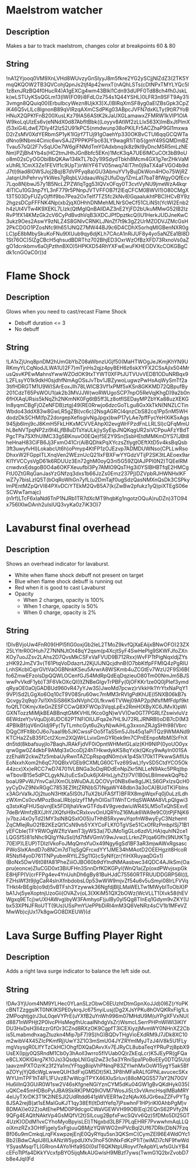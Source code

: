 # Maelstrom watcher

## Description

Makes a bar to track maelstrom, changes color at breakpoints 60 & 80

## String

!nA12Yjooq0VM9XnLVHd8WUvzyGnSlyyJ8m5fkre2YG2ySCjjNlZdZ3(2TK5YmqQKQOW2TB3QVCohjQpnJs2tjf4p42wnxT(nAQhLSTs(cDtNPxTMYLYQc5l1z8xnJRzBQ4f0HucR4)A1gEXCg4wm43Blkl1Cdn93dUPF0Td88ch4fh0JskLk(wLSTUyKSsQGLm13(lW(FO9)i8FdLOz754s1Q44YSHL)0LFR3n9SFT9Ay31i3vmgn8QQuiq00(ErbuIbcyWezn8UjkX3)XJ)BlRqXmSF8yg0aEIZBsGpk3CpZiK46Q5vLlLc8lgnonB89qVIRzqAXmCSdPKg03ABpcJVFN7dxKLTy(9t)R7YoBHNuX2QPKfFnB200XusLKz79IAS6AStK2kJaUXGLamawxZFMRW1kVIP1OlAW9koLqUlzEs6v(eNNdX0d87AbfltBbk((Loyyv8AtWf2zLLIx563X)lmBxJtPlmX(53xiG4LdwE7DIy4f2lz52U91kPC5(nmdwunp38oPKILFr5ACZhaP9GI1mxwaD2rZsMV0XdYERbmSP1yK1lGjrf7TUj91gOaehYp330OKBvCTUl6qqGCQWTadNno9lNbmi4Cinic6wvSAJZPPPKPFbc63LY9wagR1iTib5(gmY49SQMDmBZTvau57sQ(2F7vSqUOe7W6giFNMdTmY0Adxbnq(k8z9kl9yDncM5R5mLzNENm)PZjBh4Yb4s(HC2tmJHhJGnBbfc5EKn)1McK3qA7UE6lMCuCOt3bB9oUo8m02sCyOGObiBbQKAw134kTL7b2y1I9SdydTbkh8Mcm4GX1g7erZHkVaMxUhRL1CmX3Ze1FEVlf1c9UpT)irWiYF6TV05nwq74IT7m0j9aTX4aFVGO4b9dJ7tl)9iad8IOWSJoj2Bq)B7dVPFyq8a)GU3AbnuYV1yBujDkWon4HOo75WjRZJatqnUhPehrvyYkWes7gRqbLVJdaauWsj2UfuDqy1ZmLa17baT8fWgyOQfEcv7Lqo8N)bwJ57y1B5NcLZPZWlqTgg53lQVxOFqy0T3cvtVyNU9jmeWzA4kqr4ITlCu10G3np7YL3nF779r5PNnpJVTVFFOB7f2lEqCFCM0BWVI1)O80CMgX13T503DyFUZyOjffif9bo7Pea2OxTelf7TZ5fc2kNv8)GqaalukhtPBC)HCvBY9z2hgzsDCpFFFNK4Np(xb2jqXOHhhDNMehMLNrSOeCf51CLiNSt(YcWI2Enb2h4zUt4VTw4K9XEKL7LIzk(QtMgIQnBAllDAZ3nE2YjFD2bUkuMMwG52IB2IzRvP1fX14KMzGk2cV6CyPdBvdhVqB3iXDCJPfDpztkcQ(IU1HerkJUDJneKwC3ukz9Oes2AswY9zNLZ4S8GNlvCRNKLJNnZf7t9k3gZ2UrMZODVJZMcGsH2PkCDGO1PZosNfc9lh651JNQZ7MW44BJ9c6D4CDhX5orhqMIGBenNXR0gLC)pE8bMbySkuKoFNu9lXUub9qy6djKLh7CAcA1nRiJUF8y4yo5aNZEa1BI8D1St76OC)5IZgCBcH5qhsudBDRThz702BhjED3OxrWzOfBzXFD73RxnoVs0aZgO1dcnkbmv6aOjPzthnBXO)5HPKXD54RhYXFwEwuFKHEODVXcCOKGBgCdk1cnGOaC0r))d

# Flame Shock

## Description

Glows when you need to cast/recast Flame Shock
- Debuff duration <= 3
- No debuff

## String

!LA1xZjUnq8pnDM2hUmGbYbZ08aWbnzUGjf50(MaHTWOgJeJKmjKhYN9URKmyYLCqNodJLWA1U)2F7)mTjnHs2qjz4pyBEH6z6skXYFX2CSsAjIx504MrusQsvKPEwMahnsYwwWZOdOK9txTYWT0XFPtJUTVUvVEDB1ODuNRBqx9L2FLsyY01k9dkH0sjdhfNmAgOSsJvTbv1JBZywoLugwzPwHsAqWySmTf2a3tifHDRGTM1U9W)SArEoxJIh78LWlCB3Vf1xPMf5xKSn8GKKMD72QBpufBy201CdzT65PsWOU1(ak2b3MVJJW(woRWUgoSCP7npO5ReVqjKhgD)9a2b0n6fHXAqURsis5kNqZh2NKmNK0Fg6tB5ff3Lz8otfISEDayMPZbYKa88uzXEKGln8yqmCBgFjOZeNFDB)ztg)49(RE0Rrwjo6dzcGoTLgu8GxXkTkN(NNZLCTinWbdo43ddX83w8GwLR5gZBl(vc6c)2NsgAGRCI4qnzCbS82cq1Pp5nM5WHdodzDkSCHM(fpZ2dorgepXefisgivNgJpgx)bwP17yLAe7pffFycYeHXiK5xAgs945jb6lmj9cJ8KmH5FkLHKxMCVVEAhpXl2evgWrFPzdFnLLRLSI)cQFqMmUhL8eNVTpqNP2zi9I4LjfB8uDTsYaULkj)ySyEipJNQKqgUR2siVCPpuAFzYBdTPgcTPa7SXfhUlMC33g5BKnuvO0EQe)f5E2Y9Sn(SsbHEtdMMKmDYS7(JBt8heHnaH83CiFB6Jj3FxmO41Cr(AiBQDhkPqXYczsZtlygtOEftXtD5v4ksBqQsb3ft3uwyfvHl)LokabcUt6h)oPmyp4KtFP1zOJEzvp7ADMDUWNso(CPLLwRsoDhxxW2FGpplTLXnqVen2WEznUcQ21IxFBXFwYYGdzVTijP2SK3tLAEoex9arKI1YVCCysVgD61k6RDUUz3En72ghM0oyQ3nl5G59ZQIAJPPI0N2)TQEelRMcnwdvxEdsgoB0O4a6OKFXeuufbI3Py7AMlO9QsTHg3i0YSIBHBTfqE2HMCgFtU0ZtGRqGanJasYzGNfzq3dxs1b66JzZs0Emz237Pj)DZVpbRJHWNHxlKFwZ7y7bisLzIQ5T(bOqRoWhGn7yfL(u2DmTajf0ugSdzQasNMXnQsDk3CSPkylmPEntMZpQrVI84PXvDCiYTEkM2QvB5A7(k(ZwBw2pfukz1yQ)piXTEgS06eSCWwTamajc)(n1rf)LTcF6xIaNd6TnP1NJRb1TR7dXcMT9hqbKg1ngotzOQuA)ruDZn)3TO94x756IXlwDAnh2uIsIUQ3vyKa0z7iK3O)7

# Lavaburst final overhead

## Description

Shows an overhead indicator for lavaburst.
- White when flame shock debuff not present on target
- Blue when flame shock debuff is running out
- Red when it is good to cast Lavaburst
- Opacity
  - When 2 charges, opacity is 100%
  - When 1 charge, opacity is 50%
  - When 0 charge, opacity is 2%

## String

!DIvBVjoUw4FnR09(HPl5fiG0oxjGb2IeL2TMoZ9kvfQjXaEAijxBNwOFO)23ZX25LYltrR0OHuh7Z7NNNJtOt48qY2qsm(p4XcjtSyF4SwHePIg9SKWFJfoZXnKOy7uoJZsv2LAhs2D7QvsMkCSFxVaFVUD9B712Rxx)WvFPTtPigNqxldjZYszHK92JmZV3v(T61PtqVoDdazrtJ2KjUlJNQcjdhnB(O7bbKtfpFFMIQ4zPgRIULnhSKcblCqirGVtVaOGBNnkKSeu5ArwrA8WSKmb4uZCGtEv7WzU2F9S)6B(fo6ZmwEFzolsDpQQWLOCenfGJ54MdRpQdEqDqzieuO80Tm00NmJm5BJSwwPvVkdF1yb)T3F6VkOXcQI((tZNBeGlgvTrPBFy(0jOFKKr1ze0Q0jPIef3ymdqRyaOE0aOjGADBUd960vR47yYJw3S)JwoMd7pcwz)rVkkHk1YrYtxNaPqY19VP)Sd2LGgXo6Oq10cT9V08Sru60wc7mMM3rRVIgPdKhUE(l5NXB06kB7sQcvgy2q9q(r7sI1XhSiS86KSxNVphC0Lfkvw6TVWej09AP2p(NfsflMfFdpf9ktfoQfLTOKmjvXeGnZESFCCwQ8XFWOp3VqqLpEx2RmH(XByXC6JMvX)pWiGXNTozzMiMjkBEABBnqtGMKVHILfKco0gN)wVV)Dw0GT7PGRLfZswivluVz6EWdzeY)vVquDj(4UDC62PTNFlOlUJFqa2e7HL9J72RLJRNRBl)oDB7cD(M34PBlkBf(qV6nGIdj9Fy(TyTLmhcGyt6u2kyN)wAiHLg3xxonZRJgSHh98(VbrcDQgClfFlt8bOJ6o7saaI9b5JKCwssFOo5fTaS5m5JJIs45q1aPiTQz9WMANd9KTCHa2ZsB35fCct2Xcm2XQjWrLLvixGmGYR)ek9m7CPnEEnpoMbM(SrFhXdn5td(8kbafsuyjIo7BaqhJRAkFjdVF0iOpntWHMetGLaIz(KH9NIP(0yoUO0yxqrw0gw0Z4dkbF9AMql3xOcoDj24hTHkwdykKS8qYx)k(QKcy9wAyIn001SAzzEhaW2ckwZfz5mbaUyRwnTAZCpRspqdN0m(vk1p4Sk170k1TPkwwSAflUsEoNxxhXom2h6qC70QBlxVGEb9CXMLG60CTvz69SwL)fyvSD5CtdYCO5Ok44zcx)Xx)eRCC7wD74701VLBNGa3oDqlRDdEnNpZkr5NLLeN9Akc5PRq)bpwTbovlB15e5dPCLgykNJ)uEcSxDuk6jX4HxLjyhZt)l7V(1B0sLBilmewkQqPb2boaU9PvWJYnvCaiUXmOLbWuDAJLQCOVyr0NBs6w8g(JKLS6GPxIzsQcH0yyCyDvZ9NlxRGgC7853EZ9t(ZRN)bS7)NgaWY48dbn3a3oCA)BUdTK)Fblnsx3AGrVa1kJOj2tuoN3HtKa5lS0tJTuX2bUFASfT)BFRX8mgWqxFq0j0uLzlLdhzWXmCs0cvMPozBoaLlRb)plzyfTMyhOIGsITlWnTCrtIqSWAMA8VLpQlgwi3q3stxKqFHUSqivnjEk5FDlljhaVkwGTFds4V9gvedwiuWR45LM5oTxQhSExvE7deBrWmfzBX(JhYJXQfsH9xCRxIxvvOnUQRYoZ16Muk6WA9e9C0)tPjFNjK6jv7bzJ4xOyTd2)MY3slN8QSxIO05)uTHhB5RxywuYqofnW8wyEyC3NzhemtZqCMIejRuO2fB2KEzQt1CsN9vb5YXYCoFLKfOTgVSe51CxOfRzPmbpISj71B1yEFCbIe(TFYRWOgWZflzVamT3jyWS3a)7DJMo1igGLo6zdVLHA)quhlN2ce1LQGSf5)81sNhc9QIgYNuSsl)fd7tMVGmV)9wJvwzLLrknZP(qa6Gfh(9NUtKTg70E)P)LEUP)TDIzlVkoFoJMqQmsYuOx49Ngy6gSd1BF3aR3mjwAWxRgsascPWoSlxKAndD7o8NCm7dTIqSgQFrcxdYY1JME34hMAotD2OEEHgzit8HcoRR5NsfI4yoD761TNPyubmRYtLZSg11G)cSyNlf(zr(YiHXRuyaqDGx1)(BoNx5DwV6t08fA81PheZiiiOJBO60b9dYlndNMAasbwc34QDC4AJlkSm(Oapru(eonce)ZIuCGD0xt3BiUFHn3SnnDrfKDKGPyl(WnQ1a(Zp(oxdPWvjsxpGkE8HjFP(V(crFFPg4ev4YnUuhDh6gBy81BuHJdC75560RTFRUUDDGRPS6l((LFZHsWf3t9jlgCaR4slnXfnbdobsL0p53wWW9mjvZf54u6v5uSmyi08IrLFVVqTHkt4rBEgIb)o9d)5vBTFsh3Yzywwk36NgfdjBljLMaWELTw1MWybIToObX)PbA1Jvj5yeXoptnjUzoGii(OVAZv(oL3(XKiM51QX2bOWz(WcVLLT1(Xvk58(hEVWgxq9ETcj)wUXHAWvg)byW3FAmhyoF)juIBy0yl5Qg8TInEq1Gdym9vZKY(Ubx53XPNJFRoUTT(9Us)USsPmYUePPbDiRl4mM3Q6VeNRz4sCV1b1MFeVZMwWb)cjUx17k8gwGO8DXEUW)(d


# Lava Surge Buffing Player Right

## Description

Adds a right lava surge indicator to balance the left side out.

## String

!DAv3YjUom4NM9YLHec0YLanSLzObwC6EUzhtDtmGpnXoJJd)0l6Z(rYoPKcBNTZzggsIKT0NK(KSPE0ykrqJc675nyiLusj(Dg2XJsYPKu8hOVQKRxFIg1Ls2MPoqhtjg(rJ3uL0qeVYPrE(uYXfB2uYnWh996m07MHdU9M(uYPgXFVxNU(d8871nWPHjt2P0lvcPHsMegfhUcaalNhdgVsZr)WsmcLSerrPHPnWlWI3iKIYDU3HxDsH3ll4zzrGfOr3CZnd8RXzOK9CgpfT3lCEXiyzjMvmWY0NHnXZ2Cbis5LmabmdhxagZtuzkn4Mip7pF7)9S)hG)BQDvTHgVioEXdRM9J7JDk8XC10m2wibV4X45ZIcPKmfRj)UwY3Z1O3mSmU04JYZRYmIMyJTzJ4iV8k5U1FLymgVsysgR0LlfYTzCkHC)OhgfDXQaDAvvXv7EJRyCL8ubaTeqYPRuPzj8pbX9UsEX(Ipjy0QSRndM1Cb0y3hAoll3wrro5flVUab0Q)rZkEqLcr)K5JEyPR(gFQae8CLXOKlGkrg7K1OJs)3QsdpLN(GqI2wZ3c5a3YRniSpa1PoBoEEy0DTQ5U(d)aavzmPXTOzrKz3f2Ya1m(YFtqg8iipVhPNnqP83ZYlwhMxOoW15ygY5ak5BfaZOYyjYjQ8cWgLwweQUH3dFxjGM5Dt)5KL3P8hMFaRALfGPNLavucecSKxWYUmTPF1hT4FL1FUvz87wWcgiTPYX46XIuSrIuv)88oMQGS577aY2N70GVHu6illnQ3GUiR0W1sw2V46sKfgneNGiYznCYM5dKu04GW1gBvQKdHyk035(uQKCe45mHDBoPyIJBA9SkRK)PMQ9iOVM7WosJi5Lt3vVAmcHsqIMBaMRY4eIJyTXrDK3T1K2lNESJl2UdRtdd641pWVEER1w2zNjAvX6JGr6eaZZFvPYTg8JSA2rejB(at1sEMaIGuKJT1qy38Efl(ltDdtYefq7jPswhnF1HP)riKl0AhbPgM)vBDMA))e02Z)oAtEhePMD0P9dcgoCWaVGEWVH99OB(Eq)2EQnS62PVfy2N9QFg4EAQltNAktVp4GsMQfV(2t)SILcug2BpfxFwcSQVv6Qz)5fDMo5Dl25GT4UzK)ODdM1vxCYhoMyoBpyisLEl)TNgxbd3LBF7PLqEHRF7PvwwhmAqLLQoiXmzRZx3OHtFjgelySxFg)uuQBMjzYQWWO2mPVcBql2Uf67DRk(DbN7FzqBf06u9mCmkqLrqFKswpzejEnjE0QyRYqu5sn3QKSmC(CymZEl96E4WdOYc1Bb2(BdwCAplJ8(LkANzW5ypdUXfv3hoF50hNxFdKzP1iT(wiMZi7cNF9fwWdYSyasMsqrTL(GRron4AYo1Hfa9S0(0sIT6QKNtpURoyvf7eApbYLwfsGUxYB4cEFoTtPfa4DKkYVcxfpBYO5ijqMkAUGwlsH9MBzf7yws(TwmG1Q2brZvobD7b8e4JqI(Fd
